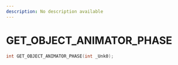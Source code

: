```yaml
---
description: No description available 
---
```


# GET_OBJECT_ANIMATOR_PHASE

```cpp
int GET_OBJECT_ANIMATOR_PHASE(int _Unk0);
```